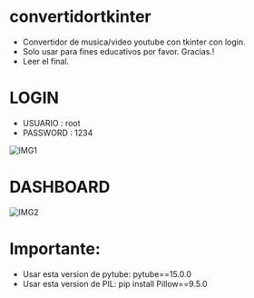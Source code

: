 # convertidortkinter
- Convertidor de musica/video youtube con tkinter con login.
- Solo usar para fines educativos por favor. Gracias.!
- Leer el final.
# LOGIN
- USUARIO : root
- PASSWORD : 1234

![IMG1](https://github.com/hramses1/convertidortkinter/assets/79066311/25dbdb13-41de-45c3-b875-ddc786180d81)

# DASHBOARD

![IMG2](https://github.com/hramses1/convertidortkinter/assets/79066311/ef9b6e74-328d-46d1-99ae-3f9d12330331)

# Importante:
- Usar esta version de pytube: pytube==15.0.0
- Usar esta version de PIL: pip install Pillow==9.5.0
